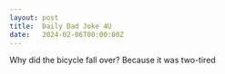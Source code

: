 ```yaml
---
layout: post
title:  Daily Dad Joke 4U
date:   2024-02-06T00:00:00Z
---
```

Why did the bicycle fall over? Because it was two-tired
